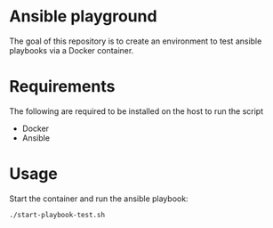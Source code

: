 # Ansible playground

The goal of this repository is to create an environment to test ansible playbooks via a Docker container. 

# Requirements

The following are required to be installed on the host to run the script

- Docker
- Ansible

# Usage

Start the container and run the ansible playbook:
```
./start-playbook-test.sh
```